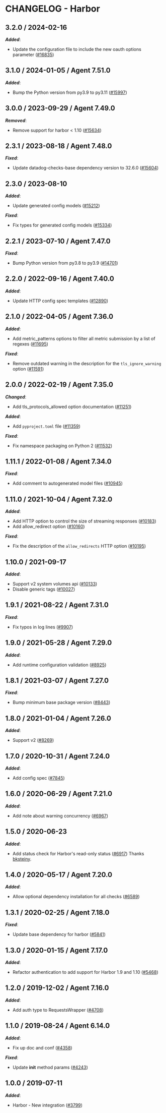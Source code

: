 # CHANGELOG - Harbor

<!-- towncrier release notes start -->

## 3.2.0 / 2024-02-16

***Added***:

* Update the configuration file to include the new oauth options parameter ([#16835](https://github.com/DataDog/integrations-core/pull/16835))

## 3.1.0 / 2024-01-05 / Agent 7.51.0

***Added***:

* Bump the Python version from py3.9 to py3.11 ([#15997](https://github.com/DataDog/integrations-core/pull/15997))

## 3.0.0 / 2023-09-29 / Agent 7.49.0

***Removed***:

* Remove support for harbor < 1.10 ([#15634](https://github.com/DataDog/integrations-core/pull/15634))

## 2.3.1 / 2023-08-18 / Agent 7.48.0

***Fixed***:

* Update datadog-checks-base dependency version to 32.6.0 ([#15604](https://github.com/DataDog/integrations-core/pull/15604))

## 2.3.0 / 2023-08-10

***Added***:

* Update generated config models ([#15212](https://github.com/DataDog/integrations-core/pull/15212))

***Fixed***:

* Fix types for generated config models ([#15334](https://github.com/DataDog/integrations-core/pull/15334))

## 2.2.1 / 2023-07-10 / Agent 7.47.0

***Fixed***:

* Bump Python version from py3.8 to py3.9 ([#14701](https://github.com/DataDog/integrations-core/pull/14701))

## 2.2.0 / 2022-09-16 / Agent 7.40.0

***Added***:

* Update HTTP config spec templates ([#12890](https://github.com/DataDog/integrations-core/pull/12890))

## 2.1.0 / 2022-04-05 / Agent 7.36.0

***Added***:

* Add metric_patterns options to filter all metric submission by a list of regexes ([#11695](https://github.com/DataDog/integrations-core/pull/11695))

***Fixed***:

* Remove outdated warning in the description for the `tls_ignore_warning` option ([#11591](https://github.com/DataDog/integrations-core/pull/11591))

## 2.0.0 / 2022-02-19 / Agent 7.35.0

***Changed***:

* Add tls_protocols_allowed option documentation ([#11251](https://github.com/DataDog/integrations-core/pull/11251))

***Added***:

* Add `pyproject.toml` file ([#11359](https://github.com/DataDog/integrations-core/pull/11359))

***Fixed***:

* Fix namespace packaging on Python 2 ([#11532](https://github.com/DataDog/integrations-core/pull/11532))

## 1.11.1 / 2022-01-08 / Agent 7.34.0

***Fixed***:

* Add comment to autogenerated model files ([#10945](https://github.com/DataDog/integrations-core/pull/10945))

## 1.11.0 / 2021-10-04 / Agent 7.32.0

***Added***:

* Add HTTP option to control the size of streaming responses ([#10183](https://github.com/DataDog/integrations-core/pull/10183))
* Add allow_redirect option ([#10160](https://github.com/DataDog/integrations-core/pull/10160))

***Fixed***:

* Fix the description of the `allow_redirects` HTTP option ([#10195](https://github.com/DataDog/integrations-core/pull/10195))

## 1.10.0 / 2021-09-17

***Added***:

* Support v2 system volumes api  ([#10133](https://github.com/DataDog/integrations-core/pull/10133))
* Disable generic tags ([#10027](https://github.com/DataDog/integrations-core/pull/10027))

## 1.9.1 / 2021-08-22 / Agent 7.31.0

***Fixed***:

* Fix typos in log lines ([#9907](https://github.com/DataDog/integrations-core/pull/9907))

## 1.9.0 / 2021-05-28 / Agent 7.29.0

***Added***:

* Add runtime configuration validation ([#8925](https://github.com/DataDog/integrations-core/pull/8925))

## 1.8.1 / 2021-03-07 / Agent 7.27.0

***Fixed***:

* Bump minimum base package version ([#8443](https://github.com/DataDog/integrations-core/pull/8443))

## 1.8.0 / 2021-01-04 / Agent 7.26.0

***Added***:

* Support v2 ([#8269](https://github.com/DataDog/integrations-core/pull/8269))

## 1.7.0 / 2020-10-31 / Agent 7.24.0

***Added***:

* Add config spec ([#7845](https://github.com/DataDog/integrations-core/pull/7845))

## 1.6.0 / 2020-06-29 / Agent 7.21.0

***Added***:

* Add note about warning concurrency ([#6967](https://github.com/DataDog/integrations-core/pull/6967))

## 1.5.0 / 2020-06-23

***Added***:

* Add status check for Harbor's read-only status ([#6917](https://github.com/DataDog/integrations-core/pull/6917)) Thanks [bksteiny](https://github.com/bksteiny).

## 1.4.0 / 2020-05-17 / Agent 7.20.0

***Added***:

* Allow optional dependency installation for all checks ([#6589](https://github.com/DataDog/integrations-core/pull/6589))

## 1.3.1 / 2020-02-25 / Agent 7.18.0

***Fixed***:

* Update base dependency for harbor ([#5841](https://github.com/DataDog/integrations-core/pull/5841))

## 1.3.0 / 2020-01-15 / Agent 7.17.0

***Added***:

* Refactor authentication to add support for Harbor 1.9 and 1.10 ([#5468](https://github.com/DataDog/integrations-core/pull/5468))

## 1.2.0 / 2019-12-02 / Agent 7.16.0

***Added***:

* Add auth type to RequestsWrapper ([#4708](https://github.com/DataDog/integrations-core/pull/4708))

## 1.1.0 / 2019-08-24 / Agent 6.14.0

***Added***:

* Fix up doc and conf ([#4358](https://github.com/DataDog/integrations-core/pull/4358))

***Fixed***:

* Update __init__ method params ([#4243](https://github.com/DataDog/integrations-core/pull/4243))

## 1.0.0 / 2019-07-11

***Added***:

* Harbor - New integration ([#3799](https://github.com/DataDog/integrations-core/pull/3799))
